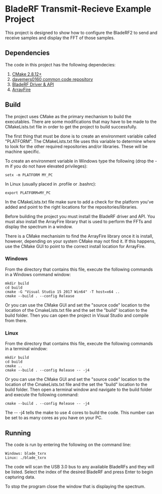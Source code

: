 # BladeRF Transmit-Recieve Example Project
This project is designed to show how to configure the BladeRF2 to send and receive samples and display the FFT of those samples.

## Dependencies

The code in this project has the following dependecies:

1. [CMake 2.8.12+](https://cmake.org/download/ )
2. [davemers0160 common code repository](https://github.com/davemers0160/Common )
3. [BladeRF Driver & API](https://www.nuand.com )
4. [ArrayFire](https://www.arrayfire.com/ )

## Build

The project uses CMake as the primary mechanism to build the executables.  There are some modifications that may have to be made to the CMakeLists.txt file in order to get the project to build successfully.

The first thing that must be done is to create an environment variable called "PLATFORM".  The CMakeLists.txt file uses this variable to determine where to look for the other required repositories and/or libraries.  These will be machine specific.

To create an environment variable in Windows type the following (drop the -m if you do not have elevated privileges):
```
setx -m PLATFORM MY_PC
```

In Linux (usually placed in .profile or .bashrc):
```
export PLATFORM=MY_PC
```

In the CMakeLists.txt file make sure to add a check for the platform you've added and point to the right locations for the repositories/libraries.

Before building the project you must install the BladeRF driver and API.  You must also install the ArrayFire library that is used to perform the FFTs and display the spectrum in a window.  

There is a CMake mechanisim to find the ArrayFire library once it is install, however, depending on your system CMake may not find it.  If this happens, use the CMake GUI to point to the correct install location for ArrayFire.

### Windows

From the directory that contains this file, execute the following commands in a Windows command window:

```
mkdir build
cd build
cmake -G "Visual Studio 15 2017 Win64" -T host=x64 ..
cmake --build . --config Release
```

Or you can use the CMake GUI and set the "source code" location to the location of the CmakeLists.txt file and the set the "build" location to the build folder. Then you can open the project in Visual Studio and compile from there.

### Linux

From the directory that contains this file, execute the following commands in a terminal window:

```
mkdir build
cd build
cmake ..
cmake --build . --config Release -- -j4
```

Or you can use the CMake GUI and set the "source code" location to the location of the CmakeLists.txt file and the set the "build" location to the build folder. Then open a terminal window and navigate to the build folder and execute the following command:

```
cmake --build . --config Release -- -j4
```

The -- -j4 tells the make to use 4 cores to build the code.  This number can be set to as many cores as you have on your PC.

## Running

The code is run by entering the following on the command line:

```
Windows: blade_txrx
Linux: ./blade_txrx
```

The code will scan the USB 3.0 bus to any available BladeRFs and they will be listed.  Select the index of the desired BladeRF and press Enter to begin capturing data.

To stop the program close the window that is displaying the spectrum.
